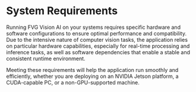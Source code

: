 # System Requirements

Running FVG Vision AI on your systems requires specific hardware and software configurations to ensure optimal
performance and compatibility. Due to the intensive nature of computer vision tasks, the application relies on
particular hardware capabilities, especially for real-time processing and inference tasks, as well as software
dependencies that enable a stable and consistent runtime environment.

Meeting these requirements will help the application run smoothly and efficiently, whether you are deploying on an
NVIDIA Jetson platform, a CUDA-capable PC, or a non-GPU-supported machine.